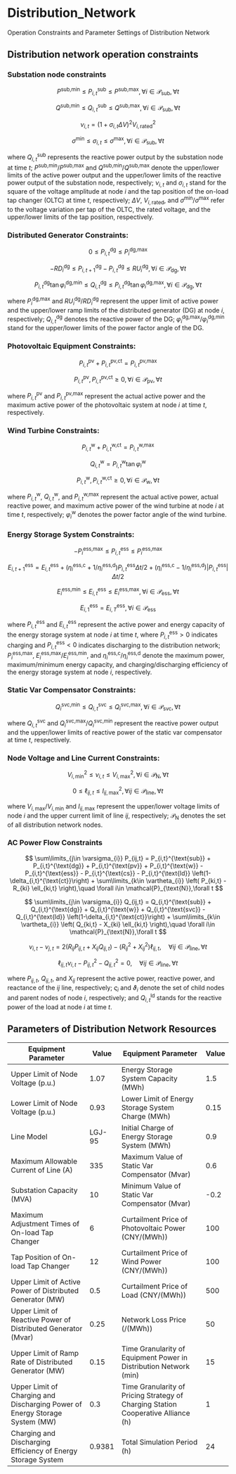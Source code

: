# Distribution_Network
Operation Constraints and Parameter Settings of Distribution Network
## Distribution network operation constraints

### Substation node constraints

$$
P^\text{sub,min}\leq P_{i,t}^\text{sub}\leq P^\text{sub,max},\forall i\in \mathcal{P}_\text{sub},\forall t
$$

$$
Q^\text{sub,min}\leq Q_{i,t}^\text{sub}\leq Q^\text{sub,max},\forall i\in \mathcal{P}_\text{sub},\forall t
$$

$$
\nu_{i,t}=\left(1+\sigma_{i,t}\Delta V\right)^2V^2_{i,\text{rated}}
$$

$$
\sigma^\text{min}\leq \sigma_{i,t}\leq \sigma^\text{max},\forall i\in \mathcal{P}_\text{sub},\forall t
$$

where $Q_{i,t}^\text{sub}$ represents the reactive power output by the substation node at time *t*; $P^\text{sub,min}/P^\text{sub,max}$ and $Q^\text{sub,min}/Q^\text{sub,max}$ denote the upper/lower limits of the active power output and the upper/lower limits of the reactive power output of the substation node, respectively; $\nu_{i,t}$ and $\sigma_{i,t}$ stand for the square of the voltage amplitude at node *i* and the tap position of the on-load tap changer (OLTC) at time *t*, respectively; $\Delta V$, $V_{i,\text{rated}}$, and $\sigma^\text{min}/\sigma^\text{max}$ refer to the voltage variation per tap of the OLTC, the rated voltage, and the upper/lower limits of the tap position, respectively.

### Distributed Generator Constraints:

$$
0\leq P_{i,t}^\text{dg}\leq P_i^\text{dg,max}
$$

$$
-RD_i^\text{dg}\leq P_{i,t+1}^\text{dg}-P_{i,t}^\text{dg}\leq RU_i^\text{dg},\forall i\in \mathcal{P}_\text{dg},\forall t
$$

$$
P_{i,t}^\text{dg}\tan\varphi_i^\text{dg,min}\leq Q_{i,t}^\text{dg}\leq P_{i,t}^\text{dg}\tan\varphi_i^\text{dg,max},\forall i\in \mathcal{P}_\text{dg},\forall t
$$

where $P_i^\text{dg,max}$ and $RU_i^\text{dg}/RD_i^\text{dg}$ represent the upper limit of active power and the upper/lower ramp limits of the distributed generator (DG) at node *i*, respectively; $Q_{i,t}^\text{dg}$ denotes the reactive power of the DG; $\varphi_i^\text{dg,max}/\varphi_i^\text{dg,min}$ stand for the upper/lower limits of the power factor angle of the DG.

### Photovoltaic Equipment Constraints:

$$
P_{i,t}^\text{pv}+P_{i,t}^\text{pv,ct}=P^\text{pv,max}_{i,t}
$$

$$
P_{i,t}^\text{pv},P_{i,t}^\text{pv,ct}\geq 0,\forall i\in \mathcal{P}_\text{pv},\forall t
$$

where $P_{i,t}^\text{pv}$ and $P_{i,t}^\text{pv,max}$ represent the actual active power and the maximum active power of the photovoltaic system at node *i* at time *t*, respectively.

### Wind Turbine Constraints:

$$
P_{i,t}^\text{w}+P_{i,t}^\text{w,ct}=P^\text{w,max}_{i,t}
$$

$$
Q_{i,t}^\text{w}=P^\text{w}_{i,t}\tan\varphi_i^\text{w}
$$

$$
P_{i,t}^\text{w},P_{i,t}^\text{w,ct}\geq 0,\forall i\in \mathcal{P}_\text{w},\forall t
$$

where $P_{i,t}^\text{w}$, $Q_{i,t}^\text{w}$, and $P_{i,t}^\text{w,max}$ represent the actual active power, actual reactive power, and maximum active power of the wind turbine at node *i* at time *t*, respectively; $\varphi_i^\text{w}$ denotes the power factor angle of the wind turbine.

### Energy Storage System Constraints:

$$
-P_i^\text{ess,max}\leq P_{i,t}^\text{ess}\leq P_i^\text{ess,max}
$$

$$
E_{i,t+1}^\text{ess}=E_{i,t}^\text{ess}+\left(\eta_i^\text{ess,c}+1/\eta_i^\text{ess,d}\right)P_{i,t}^\text{ess}\Delta t/2+\left(\eta_i^\text{ess,c}-1/\eta_i^\text{ess,d}\right)\left|P_{i,t}^\text{ess}\right|\Delta t/2
$$

$$
E_{i}^\text{ess,min}\leq E_{i,t}^\text{ess}\leq E_{i}^\text{ess,max},\forall i\in\mathcal{P}_\text{ess},\forall t
$$

$$
E_{i,1}^\text{ess}=E_{i,T}^\text{ess},\forall i\in\mathcal{P}_\text{ess}
$$

where $P_{i,t}^\text{ess}$ and $E_{i,t}^\text{ess}$ represent the active power and energy capacity of the energy storage system at node *i* at time *t*, where $P_{i,t}^\text{ess}>0$ indicates charging and $P_{i,t}^\text{ess}<0$ indicates discharging to the distribution network; $P_{i}^\text{ess,max}$, $E_{i}^\text{ess,max}/E_{i}^\text{ess,min}$, and $\eta_i^\text{ess,c}/\eta_i^\text{ess,d}$ denote the maximum power, maximum/minimum energy capacity, and charging/discharging efficiency of the energy storage system at node *i*, respectively.

### Static Var Compensator Constraints:

$$
Q_i^\text{svc,min}\leq Q_{i,t}^\text{svc}\leq Q_i^\text{svc,max},\forall i\in\mathcal{P}_\text{svc},\forall t
$$

where $Q_{i,t}^\text{svc}$ and $Q_i^\text{svc,max}/Q_i^\text{svc,min}$ represent the reactive power output and the upper/lower limits of reactive power of the static var compensator at time *t*, respectively.

### Node Voltage and Line Current Constraints:

$$
V_{i,\text{min}}^2\leq \nu_{i,t}\leq V_{i,\text{max}}^2,\forall i\in\mathcal{P}_\text{N},\forall t
$$

$$
0\leq \ell_{ij,t}\leq I_{ij,\text{max}}^2,\forall ij\in\mathcal{P}_\text{line},\forall t
$$

where $V_{i,\text{max}}/V_{i,\text{min}}$ and $I_{ij,\text{max}}$ represent the upper/lower voltage limits of node *i* and the upper current limit of line *ij*, respectively; $\mathcal{P}_\text{N}$ denotes the set of all distribution network nodes.

### AC Power Flow Constraints

$$
\sum\limits_{j\in \varsigma_{i}} P_{ij,t} = P_{i,t}^{\text{sub}} + P_{i,t}^{\text{dg}} + P_{i,t}^{\text{pv}} + P_{i,t}^{\text{w}} - P_{i,t}^{\text{ess}} - P_{i,t}^{\text{cs}} - P_{i,t}^{\text{ld}} \left(1-\delta_{i,t}^{\text{ct}}\right) + \sum\limits_{k\in \vartheta_{i}} \left( P_{ki,t} - R_{ki} \ell_{ki,t} \right),\quad \forall i\in \mathcal{P}_{\text{N}},\forall t
$$

$$
\sum\limits_{j\in \varsigma_{i}} Q_{ij,t} = Q_{i,t}^{\text{sub}} + Q_{i,t}^{\text{dg}} + Q_{i,t}^{\text{w}} + Q_{i,t}^{\text{svc}} - Q_{i,t}^{\text{ld}} \left(1-\delta_{i,t}^{\text{ct}}\right) + \sum\limits_{k\in \vartheta_{i}} \left( Q_{ki,t} - X_{ki} \ell_{ki,t} \right),\quad \forall i\in \mathcal{P}_{\text{N}},\forall t
$$

$$
\nu_{i,t} - \nu_{j,t} = 2 \left( R_{ij} P_{ij,t} + X_{ij} Q_{ij,t} \right) - \left( R_{ij}^{2} + X_{ij}^{2} \right) \ell_{ij,t},\quad \forall ij\in \mathcal{P}_{\text{line}},\forall t
$$

$$
\ell_{ij,t} \nu_{i,t} - P_{ij,t}^{2} - Q_{ij,t}^{2} = 0,\quad \forall ij\in \mathcal{P}_{\text{line}},\forall t
$$

where $P_{ij,t}$, $Q_{ij,t}$, and $X_{ij}$ represent the active power, reactive power, and reactance of the $ij$ line, respectively; $\varsigma_{i}$ and $\vartheta_{i}$ denote the set of child nodes and parent nodes of node $i$, respectively; and $Q_{i,t}^{\text{ld}}$ stands for the reactive power of the load at node $i$ at time $t$. 

## Parameters of Distribution Network Resources

| Equipment Parameter                                          | Value  | Equipment Parameter                                          | Value |
| ------------------------------------------------------------ | ------ | ------------------------------------------------------------ | ----- |
| Upper Limit of Node Voltage (p.u.)                           | 1.07   | Energy Storage System Capacity (MWh)                         | 1.5   |
| Lower Limit of Node Voltage (p.u.)                           | 0.93   | Lower Limit of Energy Storage System Charge (MWh)            | 0.15  |
| Line Model                                                   | LGJ-95 | Initial Charge of Energy Storage System (MWh)                | 0.9   |
| Maximum Allowable Current of Line (A)                        | 335    | Maximum Value of Static Var Compensator (Mvar)               | 0.6   |
| Substation Capacity (MVA)                                    | 10     | Minimum Value of Static Var Compensator (Mvar)               | -0.2  |
| Maximum Adjustment Times of On-load Tap Changer              | 6      | Curtailment Price of Photovoltaic Power (CNY/(MWh))          | 100   |
| Tap Position of On-load Tap Changer                          | 12     | Curtailment Price of Wind Power (CNY/(MWh))                  | 100   |
| Upper Limit of Active Power of Distributed Generator (MW)    | 0.5    | Curtailment Price of Load (CNY/(MWh))                           | 500   |
| Upper Limit of Reactive Power of Distributed Generator (Mvar) | 0.25   | Network Loss Price (/(MWh))                                          | 50    |
| Upper Limit of Ramp Rate of Distributed Generator (MW)       | 0.15   | Time Granularity of Equipment Power in Distribution Network (min) | 15    |
| Upper Limit of Charging and Discharging Power of Energy Storage System (MW) | 0.3    | Time Granularity of Pricing Strategy of Charging Station Cooperative Alliance (h) | 1     |
| Charging and Discharging Efficiency of Energy Storage System | 0.9381 | Total Simulation Period (h)                                  | 24    |
